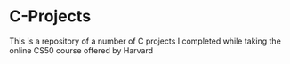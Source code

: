 # C-Projects

This is a repository of a number of C projects I completed while taking the online CS50 course offered by Harvard
